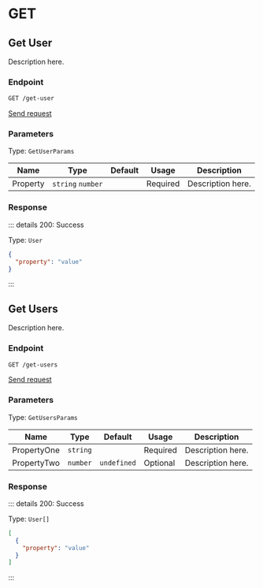# GET

## Get User

Description here.

### Endpoint

```sh
GET /get-user
```

[Send request](https://hopp.sh/r/JBh9Te5UcEqv '/get-user')

### Parameters

Type: `GetUserParams`

| Name     | Type              | Default | Usage    | Description       |
| -------- | ----------------- | ------- | -------- | ----------------- |
| Property | `string` `number` |         | Required | Description here. |

### Response

::: details 200: Success

Type: `User`

```json
{
  "property": "value"
}
```

:::

## Get Users

Description here.

### Endpoint

```sh
GET /get-users
```

[Send request](https://hopp.sh/r/Mfa0Arg3zIqz '/get-users')

### Parameters

Type: `GetUsersParams`

| Name        | Type     | Default     | Usage    | Description       |
| ----------- | -------- | ----------- | -------- | ----------------- |
| PropertyOne | `string` |             | Required | Description here. |
| PropertyTwo | `number` | `undefined` | Optional | Description here. |

### Response

::: details 200: Success

Type: `User[]`

```json
[
  {
    "property": "value"
  }
]
```

:::
